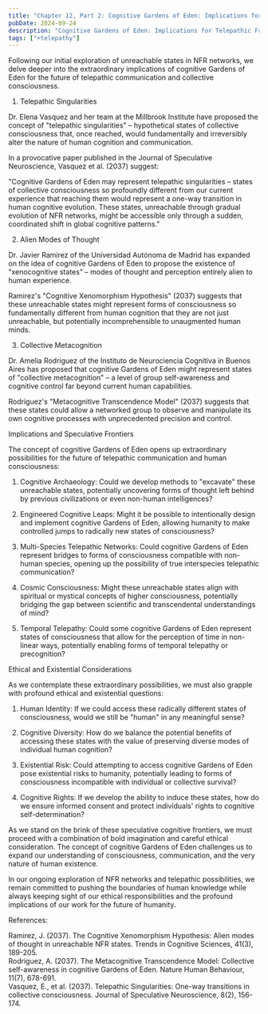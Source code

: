 ```yaml
---
title: "Chapter 12, Part 2: Cognitive Gardens of Eden: Implications for Telepathic Frontiers"
pubDate: 2024-09-24
description: "Cognitive Gardens of Eden: Implications for Telepathic Frontiers"
tags: ["+telepathy"]
---
```


Following our initial exploration of unreachable states in NFR networks, we delve deeper into the extraordinary implications of cognitive Gardens of Eden for the future of telepathic communication and collective consciousness.

1. Telepathic Singularities

Dr. Elena Vasquez and her team at the Millbrook Institute have proposed the concept of "telepathic singularities" – hypothetical states of collective consciousness that, once reached, would fundamentally and irreversibly alter the nature of human cognition and communication.

In a provocative paper published in the Journal of Speculative Neuroscience, Vasquez et al. (2037) suggest:

"Cognitive Gardens of Eden may represent telepathic singularities – states of collective consciousness so profoundly different from our current experience that reaching them would represent a one-way transition in human cognitive evolution. These states, unreachable through gradual evolution of NFR networks, might be accessible only through a sudden, coordinated shift in global cognitive patterns."

2. Alien Modes of Thought

Dr. Javier Ramirez of the Universidad Autónoma de Madrid has expanded on the idea of cognitive Gardens of Eden to propose the existence of "xenocognitive states" – modes of thought and perception entirely alien to human experience.

Ramirez's "Cognitive Xenomorphism Hypothesis" (2037) suggests that these unreachable states might represent forms of consciousness so fundamentally different from human cognition that they are not just unreachable, but potentially incomprehensible to unaugmented human minds.

3. Collective Metacognition

Dr. Amelia Rodriguez of the Instituto de Neurociencia Cognitiva in Buenos Aires has proposed that cognitive Gardens of Eden might represent states of "collective metacognition" – a level of group self-awareness and cognitive control far beyond current human capabilities.

Rodriguez's "Metacognitive Transcendence Model" (2037) suggests that these states could allow a networked group to observe and manipulate its own cognitive processes with unprecedented precision and control.

Implications and Speculative Frontiers

The concept of cognitive Gardens of Eden opens up extraordinary possibilities for the future of telepathic communication and human consciousness:

1. Cognitive Archaeology: Could we develop methods to "excavate" these unreachable states, potentially uncovering forms of thought left behind by previous civilizations or even non-human intelligences?

2. Engineered Cognitive Leaps: Might it be possible to intentionally design and implement cognitive Gardens of Eden, allowing humanity to make controlled jumps to radically new states of consciousness?

3. Multi-Species Telepathic Networks: Could cognitive Gardens of Eden represent bridges to forms of consciousness compatible with non-human species, opening up the possibility of true interspecies telepathic communication?

4. Cosmic Consciousness: Might these unreachable states align with spiritual or mystical concepts of higher consciousness, potentially bridging the gap between scientific and transcendental understandings of mind?

5. Temporal Telepathy: Could some cognitive Gardens of Eden represent states of consciousness that allow for the perception of time in non-linear ways, potentially enabling forms of temporal telepathy or precognition?

Ethical and Existential Considerations

As we contemplate these extraordinary possibilities, we must also grapple with profound ethical and existential questions:

1. Human Identity: If we could access these radically different states of consciousness, would we still be "human" in any meaningful sense?

2. Cognitive Diversity: How do we balance the potential benefits of accessing these states with the value of preserving diverse modes of individual human cognition?

3. Existential Risk: Could attempting to access cognitive Gardens of Eden pose existential risks to humanity, potentially leading to forms of consciousness incompatible with individual or collective survival?

4. Cognitive Rights: If we develop the ability to induce these states, how do we ensure informed consent and protect individuals' rights to cognitive self-determination?

As we stand on the brink of these speculative cognitive frontiers, we must proceed with a combination of bold imagination and careful ethical consideration. The concept of cognitive Gardens of Eden challenges us to expand our understanding of consciousness, communication, and the very nature of human existence.

In our ongoing exploration of NFR networks and telepathic possibilities, we remain committed to pushing the boundaries of human knowledge while always keeping sight of our ethical responsibilities and the profound implications of our work for the future of humanity.

References:

Ramirez, J. (2037). The Cognitive Xenomorphism Hypothesis: Alien modes of thought in unreachable NFR states. Trends in Cognitive Sciences, 41(3), 189-205.  
Rodriguez, A. (2037). The Metacognitive Transcendence Model: Collective self-awareness in cognitive Gardens of Eden. Nature Human Behaviour, 11(7), 678-691.  
Vasquez, E., et al. (2037). Telepathic Singularities: One-way transitions in collective consciousness. Journal of Speculative Neuroscience, 8(2), 156-174.